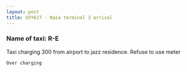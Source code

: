 ```yaml
---
layout: post
title: UVY627 - Naia terminal 3 arrival
---
```


### Name of taxi: R-E

Taxi charging 300 from airport to jazz residence. Refuse to use meter

```Over charging```
